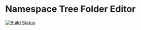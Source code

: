 # Namespace Tree Folder Editor

[![Build Status](https://ci.gnyra.com/job/nicoco007/job/Namespace-Tree-Folder-Editor/job/master/badge/icon)](https://ci.gnyra.com/blue/organizations/jenkins/nicoco007%2FNamespace-Tree-Folder-Editor)
